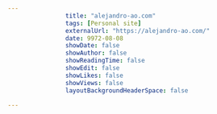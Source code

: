 ---
                title: "alejandro-ao.com"
                tags: [Personal site]
                externalUrl: "https://alejandro-ao.com/"
                date: 9972-08-08
                showDate: false
                showAuthor: false
                showReadingTime: false
                showEdit: false
                showLikes: false
                showViews: false
                layoutBackgroundHeaderSpace: false
                ---
